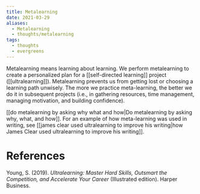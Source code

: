 ```yaml
---
title: Metalearning
date: 2021-03-29
aliases:
  - Metalearning
  - thoughts/metalearning
tags:
  - thoughts
  - evergreens
---
```

Metalearning means learning about learning. We perform metalearning to create a personalized plan for a [[self-directed learning]] project ([[ultralearning]]). Metalearning prevents us from getting lost or choosing a learning path unwisely. The more we practice meta-learning, the better we do it in subsequent projects (i.e., in gathering resources, time management, managing motivation, and building confidence).

[[do metalearning by asking why what and how|Do metalearning by asking why, what, and how]]. For an example of how meta-learning was used in writing, see [[james clear used ultralearning to improve his writing|how James Clear used ultralearning to improve his writing]].

# References

Young, S. (2019). *Ultralearning: Master Hard Skills, Outsmart the Competition, and Accelerate Your Career* (Illustrated edition). Harper Business.